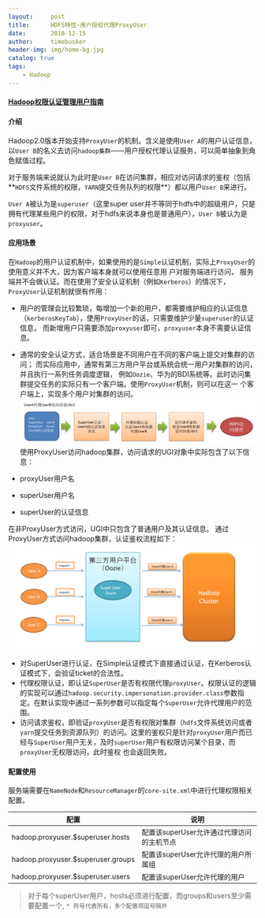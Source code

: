 ```yaml
---
layout:     post
title:      HDFS特性-用户授权代理ProxyUser
date:       2018-12-15
author:     timebusker
header-img: img/home-bg.jpg
catalog: true
tags:
    - Hadoop
---
```


#### [Hadoop权限认证管理用户指南](http://hadoop.apache.org/docs/r1.0.4/cn/hdfs_permissions_guide.html#%E6%A6%82%E8%BF%B0)

#### 介绍
Hadoop2.0版本开始支持`ProxyUser`的机制。含义是使用`User A`的用户认证信息，以`User B`的名义去访问`hadoop集群`——用户授权代理认证服务，可以简单抽象到角色赋值过程。

对于服务端来说就认为此时是`User B`在访问集群，相应对访问请求的鉴权（包括**`HDFS`文件系统的权限，`YARN`提交任务队列的权限**）都以用户`User B`来进行。

`User A`被认为是`superuser`（这里super user并不等同于hdfs中的超级用户，只是拥有代理某些用户的权限，对于hdfs来说本身也是普通用户），`User B`被认为是`proxyuser`。

#### 应用场景
在`Hadoop`的用户认证机制中，如果使用的是`Simple`认证机制，实际上`ProxyUser`的使用意义并不大，因为客户端本身就可以使用任意用 户对服务端进行访问，
服务端并不会做认证。而在使用了安全认证机制（例如`Kerberos`）的情况下，`ProxyUser`认证机制就很有作用：
- 用户的管理会比较繁琐，每增加一个新的用户，都需要维护相应的认证信息（`kerberosKeyTab`），使用`ProxyUser`的话，只需要维护少量`superuser`的认证信息，
而新增用户只需要添加`proxyuser`即可，`proxyuser`本身不需要认证信息。

- 通常的安全认证方式，适合场景是不同用户在不同的客户端上提交对集群的访问；
而实际应用中，通常有第三方用户平台或系统会统一用户对集群的访问，并且执行一系列任务调度逻辑，
例如`Oozie`、华为的BDI系统等。此时访问集群提交任务的实际只有一个客户端。使用`ProxyUser`机制，则可以在这一 个客户端上，实现多个用户对集群的访问。
![image](/img/hadoop/hdfs/1.png)   
使用ProxyUser访问hadoop集群，访问请求的UGI对象中实际包含了以下信息：
- proxyUser用户名
- superUser用户名
- superUser的认证信息

在非ProxyUser方式访问，UGI中只包含了普通用户及其认证信息。 通过ProxyUser方式访问hadoop集群，认证鉴权流程如下：
![image](/img/hadoop/hdfs/2.png) 
- 对SuperUser进行认证，在Simple认证模式下直接通过认证，在Kerberos认证模式下，会验证ticket的合法性。
- 代理权限认证，即认证`SuperUser`是否有权限代理`proxyUser`。权限认证的逻辑的实现可以通过`hadoop.security.impersonation.provider.class`参数指定。在默认实现中通过一系列参数可以指定每个`SuperUser`允许代理用户的范围。
- 访问请求鉴权，即验证`proxyUser`是否有权限对集群（`hdfs`文件系统访问或者`yarn`提交任务到资源队列）的访问。这里的鉴权只是针对`proxyUser`用户而已经与`SuperUser`用户无关，及时`superUser`用户有权限访问某个目录，而`proxyUser`无权限访问，此时鉴权 也会返回失败。

#### 配置使用
服务端需要在`NameNode`和`ResourceManager`的`core-site.xml`中进行代理权限相关配置。
<table> 
 <thead> 
  <tr> 
   <th>配置</th> 
   <th>说明</th> 
  </tr> 
 </thead> 
 <tbody> 
  <tr> 
   <td>hadoop.proxyuser.$superuser.hosts</td> 
   <td>配置该superUser允许通过代理访问的主机节点</td> 
  </tr> 
  <tr> 
   <td>hadoop.proxyuser.$superuser.groups</td> 
   <td>配置该superUser允许代理的用户所属组</td> 
  </tr> 
  <tr> 
   <td>hadoop.proxyuser.$superuser.users</td> 
   <td>配置该superUser允许代理的用户</td> 
  </tr> 
 </tbody> 
</table>

> 对于每个superUser用户，hosts必须进行配置，而groups和users至少需要配置一个, `* 符号代表所有，多个配置项逗号隔开`

